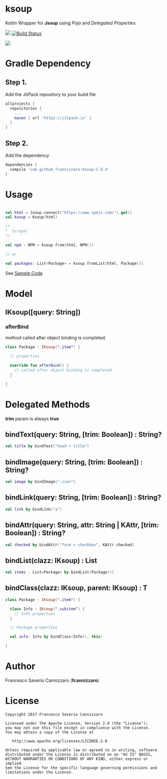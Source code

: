 # ksoup
Kotlin Wrapper for **Jsoup** using *Pojo* and *Delegated Properties*

[![](https://jitpack.io/v/fcannizzaro/ksoup.svg)](https://jitpack.io/#fcannizzaro/ksoup)
[![Build Status](https://travis-ci.org/fcannizzaro/ksoup.svg?branch=master)](https://travis-ci.org/fcannizzaro/ksoup)

![](https://raw.githubusercontent.com/fcannizzaro/ksoup/master/icon.png)

# Gradle Dependency

## Step 1.
Add the JitPack repository to your build file
```gradle
allprojects {
  repositories {
    ...
    maven { url 'https://jitpack.io' }
  }
}
```

## Step 2.
Add the dependency
```gradle
dependencies {
  compile 'com.github.fcannizzaro:ksoup:1.0.4'
}
```

# Usage

```kotlin

val html = Jsoup.connect("https://www.npmjs.com/").get()
val ksoup = Ksoup(html)

/*
*  Scrape!
*/

val npm : NPM = ksoup.from(html, NPM())

// or

val packages: List<Package> = ksoup.fromList(html, Package())

```

See [Sample Code](https://github.com/fcannizzaro/ksoup/tree/master/app/src/main/java/com/fcannizzaro/ksoup/sample)

# Model

## IKsoup([query: String])

### afterBind
method called after object binding is completed.

```kotlin
class Package : IKsoup(".item") {

  // properties

  override fun afterBind() {
    // called after object binding is completed.
  }

}
```

# Delegated Methods

**trim** param is always **true**

## bindText(query: String, [trim: Boolean]) : String?
```kotlin
val title by bindText("head > title")
```

## bindImage(query: String, [trim: Boolean]) : String?
```kotlin
val image by bindImage(".icon")
```

## bindLink(query: String, [trim: Boolean]) : String?
```kotlin
val link by bindLink("a")
```

## bindAttr(query: String, attr: String | KAttr, [trim: Boolean]) : String?
```kotlin
val checked by bindAttr("form > checkbox", KAttr.checked)
```

## <T> bindList(clazz: IKsoup) : List<T>
```kotlin
val items : List<Package> by bindList(Package())
```

## <T> bindClass(clazz: IKsoup, parent: IKsoup) : T
```kotlin
class Package : IKsoup(".item") {

  class Info : IKsoup(".subitem") {
    // Info properties
  }

  // Package properties

  val info: Info by bindClass(Info(), this)

}
```

# Author
Francesco Saverio Cannizzaro (**fcannizzaro**)

# License
```
Copyright 2017 Francesco Saverio Cannizzaro

Licensed under the Apache License, Version 2.0 (the "License");
you may not use this file except in compliance with the License.
You may obtain a copy of the License at

   http://www.apache.org/licenses/LICENSE-2.0

Unless required by applicable law or agreed to in writing, software
distributed under the License is distributed on an "AS IS" BASIS,
WITHOUT WARRANTIES OR CONDITIONS OF ANY KIND, either express or implied.
See the License for the specific language governing permissions and
limitations under the License.
```
